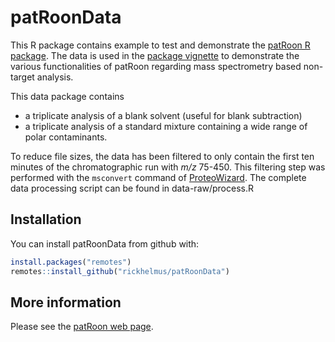# patRoonData

This R package contains example to test and demonstrate the [patRoon R package][patRoon].
The data is used in the [package vignette][patRoon-tutorial] to demonstrate the various functionalities of patRoon regarding mass spectrometry based non-target analysis.

This data package contains
* a triplicate analysis of a blank solvent (useful for blank subtraction)
* a triplicate analysis of a standard mixture containing a wide range of polar contaminants.

To reduce file sizes, the data has been filtered to only contain the first ten minutes of the chromatographic run with _m/z_ 75-450. This filtering step was performed with the `msconvert` command of [ProteoWizard]. The complete data processing script can be found in data-raw/process.R

## Installation

You can install patRoonData from github with:

``` r
install.packages("remotes")
remotes::install_github("rickhelmus/patRoonData")
```

## More information

Please see the [patRoon web page][patRoon-web].


[patRoon]: https://github.com/rickhelmus/patRoon
[patRoon-web]: https://rickhelmus.github.io/patRoon/
[patRoon-tutorial]: https://rickhelmus.github.io/patRoon/articles/tutorial.html
[OpenMS]: http://openms.de/
[ProteoWizard]: http://proteowizard.sourceforge.net/index.shtml
